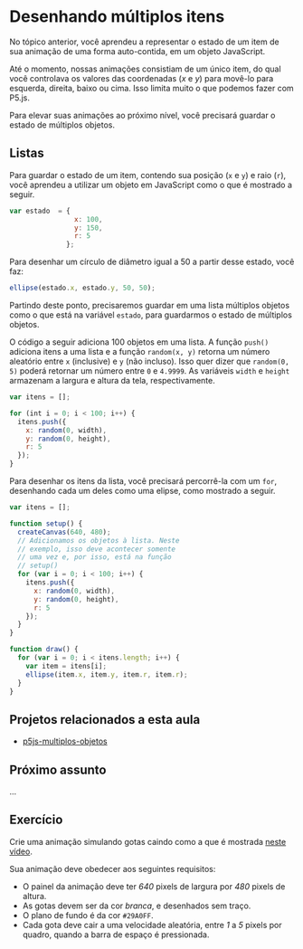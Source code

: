 # Desenhando múltiplos itens

No tópico anterior, você aprendeu a representar o estado de um item de sua animação de uma forma auto-contida, em um objeto JavaScript.

Até o momento, nossas animações consistiam de um único item, do qual você controlava os valores das coordenadas (*x* e *y*) para movê-lo para esquerda, direita, baixo ou cima. Isso limita muito o que podemos fazer com P5.js.

Para elevar suas animações ao próximo nível, você precisará guardar o estado de múltiplos objetos.

## Listas

Para guardar o estado de um item, contendo sua posição (`x` e `y`) e raio (`r`), você aprendeu a utilizar um objeto em JavaScript como o que é mostrado a seguir.

```javascript
var estado  = {
                x: 100,
                y: 150,
                r: 5
              };
```

Para desenhar um círculo de diâmetro igual a 50 a partir desse estado, você faz:

```javascript
ellipse(estado.x, estado.y, 50, 50);
```

Partindo deste ponto, precisaremos guardar em uma lista múltiplos objetos como o que está na variável `estado`, para guardarmos o estado de múltiplos objetos.

O código a seguir adiciona 100 objetos em uma lista. A função `push()` adiciona itens a uma lista e a função `random(x, y)` retorna um número aleatório entre `x` (inclusive) e `y` (não incluso). Isso quer dizer que `random(0, 5)` poderá retornar um número entre `0` e `4.9999`. As variáveis `width` e `height` armazenam a largura e altura da tela, respectivamente.

```javascript
var itens = [];

for (int i = 0; i < 100; i++) {
  itens.push({
    x: random(0, width),
    y: random(0, height),
    r: 5
  });
}
```

Para desenhar os itens da lista, você precisará percorrê-la com um `for`, desenhando cada um deles como uma elipse, como mostrado a seguir.

```javascript
var itens = [];

function setup() {
  createCanvas(640, 480);
  // Adicionamos os objetos à lista. Neste
  // exemplo, isso deve acontecer somente
  // uma vez e, por isso, está na função
  // setup()
  for (var i = 0; i < 100; i++) {
    itens.push({
      x: random(0, width),
      y: random(0, height),
      r: 5
    });
  }
}

function draw() {
  for (var i = 0; i < itens.length; i++) {
    var item = itens[i];
    ellipse(item.x, item.y, item.r, item.r);
  }
}
```

## Projetos relacionados a esta aula

* [p5js-multiplos-objetos](https://github.com/antoniojnr/ipw/tree/master/projetos/p5js-multiplos-objetos)

## Próximo assunto

...

## Exercício

Crie uma animação simulando gotas caindo como a que é mostrada [neste vídeo](https://youtu.be/SLCJ0A8fdkg).

Sua animação deve obedecer aos seguintes requisitos:
* O painel da animação deve ter *640* pixels de largura por *480* pixels de altura.
* As gotas devem ser da cor *branca*, e desenhados sem traço.
* O plano de fundo é da cor `#29A0FF`.
* Cada gota deve cair a uma velocidade aleatória, entre *1* a *5* pixels por quadro, quando a barra de espaço é pressionada.
